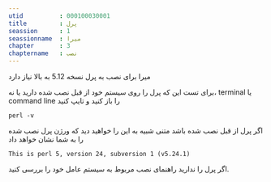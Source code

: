 ```yaml
---
utid          : 000100030001
title         : پرل
seassion      : 1
seassionname  : میرا
chapter       : 3
chaptername   : نصب
---
```



<p>میرا برای نصب به پرل نسخه 5.12 به بالا نیاز دارد</p>

<p>برای تست این که پرل را روی سیستم خود از قبل نصب شده دارید یا نه، terminal یا command line را باز کنید و تایپ کنید</p>

<pre><code>perl -v
</code></pre>

<p>اگر پرل از قبل نصب شده باشد متنی شبیه به این را خواهید دید که ورژن پرل نصب شده را به شما نشان خواهد داد</p>

<pre><code>This is perl 5, version 24, subversion 1 (v5.24.1)
</code></pre>

<p>اگر پرل را ندارید راهنمای نصب مربوط به سیستم عامل خود را بررسی کنید.</p>


